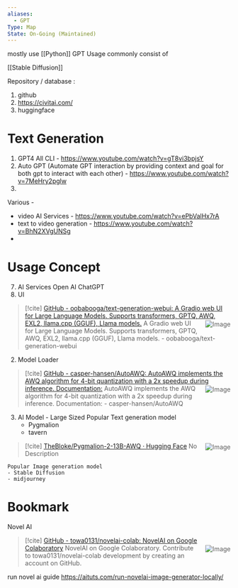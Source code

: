 ```yaml
---
aliases:
  - GPT
Type: Map
State: On-Going (Maintained)
---
```

mostly use [[Python]]
GPT Usage commonly consist of

[[Stable Diffusion]]


Repository / database : 
1. github
2. https://civitai.com/
3. huggingface

# Text Generation
1. GPT4 All CLI - https://www.youtube.com/watch?v=gT8vi3bpjsY
2. Auto GPT (Automate GPT interaction by providing context and goal for both gpt to interact with each other) - https://www.youtube.com/watch?v=7MeHry2pglw
3. 

Various - 
- video AI Services - https://www.youtube.com/watch?v=ePbValHx7rA
- text to video generation - https://www.youtube.com/watch?v=BhN2XVgUNSg
- 




# Usage Concept

7. AI Services
	Open AI ChatGPT 
2. UI
	
> [!cite] [GitHub - oobabooga/text-generation-webui: A Gradio web UI for Large Language Models. Supports transformers, GPTQ, AWQ, EXL2, llama.cpp (GGUF), Llama models.](https://github.com/oobabooga/text-generation-webui?tab=readme-ov-file)
> <img src="https://opengraph.githubassets.com/f578ed9596e6a0e1a10c21145dca04d5d6d44159e5e144a36b469fa12d886b6b/oobabooga/text-generation-webui" alt="Image" style="max-width: 100%; max-height: 100px; float: right; clear: right; margin-left: 1rem;margin-bottom: 2px;margin-top: 2px;"/> A Gradio web UI for Large Language Models. Supports transformers, GPTQ, AWQ, EXL2, llama.cpp (GGUF), Llama models. - oobabooga/text-generation-webui

2. Model Loader
> [!cite] [GitHub - casper-hansen/AutoAWQ: AutoAWQ implements the AWQ algorithm for 4-bit quantization with a 2x speedup during inference. Documentation:](https://github.com/casper-hansen/AutoAWQ)
> <img src="https://opengraph.githubassets.com/c4310ded3a4fbf05623bf2e07d1267b779a88bf4e7d0e27c28b65bb7e9259705/casper-hansen/AutoAWQ" alt="Image" style="max-width: 100%; max-height: 100px; float: right; clear: right; margin-left: 1rem;margin-bottom: 2px;margin-top: 2px;"/> AutoAWQ implements the AWQ algorithm for 4-bit quantization with a 2x speedup during inference. Documentation: - casper-hansen/AutoAWQ

3. AI Model - Large Sized
	Popular Text generation model
	- Pygmalion
	- tavern
> [!cite] [TheBloke/Pygmalion-2-13B-AWQ · Hugging Face](https://huggingface.co/TheBloke/Pygmalion-2-13B-AWQ)
> <img src="https://cdn-thumbnails.huggingface.co/social-thumbnails/models/TheBloke/Pygmalion-2-13B-AWQ.png" alt="Image" style="max-width: 100%; max-height: 100px; float: right; clear: right; margin-left: 1rem;margin-bottom: 2px;margin-top: 2px;"/> No Description

	Popular Image generation model
	- Stable Diffusion
	- midjourney
# Bookmark

Novel AI
> [!cite] [GitHub - towa0131/novelai-colab: NovelAI on Google Colaboratory](https://github.com/towa0131/novelai-colab/tree/master)
> <img src="https://opengraph.githubassets.com/18bbf864680fc35dbba7a3df1efb80cf5036ab48ba1e744e5bdef08ac4337b73/towa0131/novelai-colab" alt="Image" style="max-width: 100%; max-height: 100px; float: right; clear: right; margin-left: 1rem;margin-bottom: 2px;margin-top: 2px;"/> NovelAI on Google Colaboratory. Contribute to towa0131/novelai-colab development by creating an account on GitHub.

run novel ai guide https://aituts.com/run-novelai-image-generator-locally/